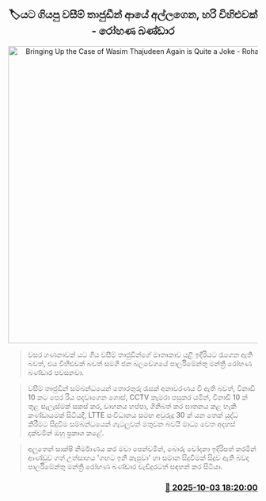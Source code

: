<p align='center'><b><h2 align='center' title='Bringing Up the Case of Wasim Thajudeen Again is Quite a Joke - Rohana Bandara'>🏷යට ගියපු වසීම් තාජුඩීන් ආයේ අල්ලගෙන, හරි විහිළුවක් - රෝහණ බණ්ඩාර</h2></b></p>
<p align='center'><img src='https://helakuru.sgp1.cdn.digitaloceanspaces.com/esana/images/lib/rohana-bandara.jpg' width='600' alt='Bringing Up the Case of Wasim Thajudeen Again is Quite a Joke - Rohana Bandara'></p>

> වසර ගණනාවක් යට ගිය වසීම් තාජුඩීන්ගේ මාතෘකාව යළි ඉදිරියට රැගෙන ඇති බවත්, එය විහිළුවක් බවත් සමගි ජන බලවේගයේ පාර්ලිමේන්තු මන්ත්‍රී රෝහණ බණ්ඩාර පවසනවා.

> වසීම් තාජුඩීන් සම්බන්ධයෙන් තොරතුරු රැසක් අනාවරණය වී ඇති බවත්, විනාඩි 10 කට පෙර රිය පදවාගෙන ගොස්, CCTV කැමරා පසුකර යමින්, විනාඩි 10 ක් තුළ සැලැස්මක් සකස් කර, වාහනය හප්පා, ගිනිබත් කර ඝාතනය කළ හැකි කණ්ඩායමක් සිටියදී, LTTE සංවිධානය සමඟ අවුරුදු 30 ක් යන තෙක් යුද්ධ කිරීමට සිදුවීම සම්බන්ධයෙන් ගැටලුවක් මතුවන බවයි මාධ්‍ය වෙත අදහස් දක්වමින් ඔහු ප්‍රකාශ කළේ.

> අලුතෙන් සාක්ෂි නිර්මාණය කර මවා පෙන්වමින්, බොරු චෝදනා ඉදිරිපත් කරමින් ආණ්ඩුව ගත් උත්සාහය 'ගඟට ඉනි කැපුවා' හා සමාන සිදුවීමක් සිදුව ඇති බවද පාර්ලිමේන්තු මන්ත්‍රී රෝහණ බණ්ඩාර වැඩිදුරටත් සඳහන් කර සිටියා.



<h3 align='right'><a href='https://www.helakuru.lk/esana/p/114215/'>📅 2025-10-03 18:20:00</a></h3>
